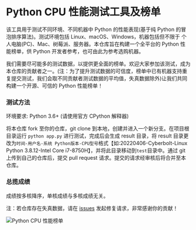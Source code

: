 # Python CPU 性能测试工具及榜单

该工具用于测试不同环境、不同机器中 Python 的性能表现(基于纯 Python 的冒泡排序算法)。测试环境包括 Linux、macOS、Windows，机器包括但不限于 个人电脑(PC)、Mac、树莓派、服务器。本仓库旨在构建一个全平台的 Python 性能榜单，供 Python 开发者参考，也可由此为参考选购机器。

我们需要尽可能多的测试数据，以提供更全面的榜单。欢迎大家参加该测试，成为本仓库的贡献者之一。(注：为了提升测试数据的可信度，榜单中已有机器支持重复提交测试，我们会取不同贡献者测试数据的平均值，失真数据除外)让我们共同构建一个开源、可信的 Python 性能榜单！

### 测试方法

环境要求: Python 3.6+ (请使用官方 CPython 解释器)

将本仓库 fork 至你的仓库，git clone 到本地，创建并进入一个新分支。在项目根目录运行 `python app.py` 进行测试，完成后会生成 result 目录，将 result 目录更改为`时间-用户名-系统 Python版本-CPU型号`格式【如:20220406-Cyberbolt-Linux Python 3.8.12-Intel Core i7-8750H】，并将此目录移动到`test`目录中。通过 git 上传到自己的仓库后，提交 pull request 请求。提交的请求经审核后将合并至本仓库。

### 总揽成绩

成绩按多核降序，单核成绩与多核成绩无关。

注：若仓库存在失真数据，请在 [issues](https://github.com/Cyberbolt/py_cpu_test/issues) 发起修复请求，非常感谢你的贡献！

![Python CPU 性能榜单](https://www.cyberlight.xyz/static/picture-bed/py_cpu_test/data_0.0.4.png)

